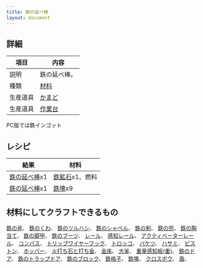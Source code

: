 ```yaml
---
title: 鉄の延べ棒
layout: document
---
```

## 詳細

|項目|内容|
|---|---|
|説明|鉄の延べ棒。|
|種類|[材料](材料)|
|生産道具|[かまど](かまど)|
|生産道具|[作業台](作業台)|

PC版では鉄インゴット

## レシピ

|結果|材料|
|---|---|
|[鉄の延べ棒](鉄の延べ棒)x1|[鉄鉱石](鉄鉱石)x1、燃料|
|[鉄の延べ棒](鉄の延べ棒)x1|[鉄塊](鉄塊)x9|

## 材料にしてクラフトできるもの

[鉄の斧](鉄の斧)、
[鉄のくわ](鉄のくわ)、
[鉄のツルハシ](鉄のツルハシ)、
[鉄のシャベル](鉄のシャベル)、
[鉄の剣](鉄の剣)、
[鉄の兜](鉄の兜)、
[鉄の胸当て](鉄の胸当て)、
[鉄の脚甲](鉄の脚甲)、
[鉄のブーツ](鉄のブーツ)、
[レール](レール)、
[感知レール](感知レール)、
[アクティベーターレール](アクティベーターレール)、
[コンパス](コンパス)、
[トリップワイヤーフック](トリップワイヤーフック)、
[トロッコ](トロッコ)、
[バケツ](バケツ)、
[ハサミ](ハサミ)、
[ピストン](ピストン)、
[ホッパー](ホッパー)、
[火打ち石と打ち金](火打ち石と打ち金)、
[金床](金床)、
[大釜](大釜)、
[重量感知板(重)](重量感知板(重))、
[鉄のドア](鉄のドア)、
[鉄のトラップドア](鉄のトラップドア)、
[鉄のブロック](鉄のブロック)、
[鉄格子](鉄格子)、
[鉄塊](鉄塊)、
[クロスボウ](クロスボウ)、
[盾](盾)、
